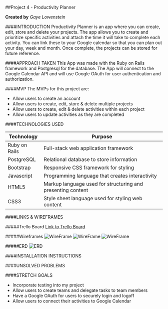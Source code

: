 ##Project 4 - Productivity Planner

**Created by** *Gaye Lowenstein*

####INTRODUCTION
Productivity Planner is an app where you can create, edit, store and delete your projects. The app allows you to create and prioritize specific activities and attach the time it will take to complete each activity. You can link these to your Google calendar so that you can plan out your day, week and month. Once complete, the projects can be stored for future reference.

####APPROACH TAKEN
This App was made with the Ruby on Rails framework and Postgresql for the database. The App will connect to the Google Calendar API and will use Google OAuth for user authentication and authorization.

####MVP
The MVPs for this project are:

* Allow users to create an account
* Allow users to create, edit, store & delete multiple projects
* Allow users to create, edit & delete activities within each project
* Allow users to update activities as they are completed


####TECHNOLOGIES USED

Technology  |  Purpose
----------  | ---------
Ruby on Rails | Full-stack web application framework     
PostgreSQL  | Relational database to store information
Bootstrap   | Responsive CSS framework for styling
Javascript  | Programming language that creates interactivity
HTML5       | Markup language used for structuring and presenting content
CSS3        | Style sheet language used for styling web content

####LINKS & WIREFRAMES

#####Trello Board
[Link to Trello Board](https://trello.com/b/3jzS8p46/project-4-major-productivity-planner)

#####Wireframes
![WireFrame](/Wireframe-Page-1.png)
![WireFrame](/wireframe-2.png)
![WireFrame](/wireframe-3.png)

#####ERD
![ERD](assets/erd.jpg)


####INSTALLATION INSTRUCTIONS

####UNSOLVED PROBLEMS

####STRETCH GOALS

* Incorporate testing into my project
* Allow users to create teams and delegate tasks to team members
* Have a Google OAuth for users to securely login and logoff
* Allow users to connect their activities to Google Calendar
